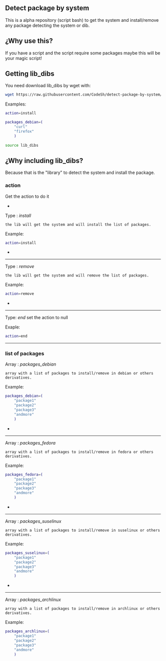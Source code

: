 ## Detect package by system

This is a alpha repository (script bash) to get the system and install/remove any package detecting the system or dib.

## ¿Why use this?

If you have a script and the script require some packages maybe this will be your magic script!

## Getting lib_dibs
You need download lib_dibs by wget with:
```bash
wget https://raw.githubusercontent.com/CodeSh/detect-package-by-system/master/lib_dibs
```

Examples:

```bash
action=install

packages_debian=(
	"curl"
	"firefox"
	)
	
source lib_dibs
```

## ¿Why including lib_dibs?
Because that is the "library" to detect the system and install the package.

### action

Get the action to do it

-

Type : *install*

	the lib will get the system and will install the list of packages.
	
Example:

```bash
action=install
```
-
---
Type : *remove*

	the lib will get the system and will remove the list of packages.
	
Example:

```bash
action=remove
```
-
---
Type: *end*
	set the action to null
	
Exaple:

```bash
action=end
```
------------

### list of packages

Array : *packages_debian*

	array with a list of packages to install/remove in debian or others derivatives.
	
Example:
```bash
packages_debian=(
	"package1"
	"package2"
	"package3"
	"andmore"
	)
```

-
---

Array : *packages_fedora*

	array with a list of packages to install/remove in fedora or others derivatives.

Example:
```bash
packages_fedora=(
	"package1"
	"package2"
	"package3"
	"andmore"
	)
```

-
---

Array : *packages_suselinux*

	array with a list of packages to install/remove in suselinux or others derivatives.

Example:
```bash
packages_suselinux=(
	"package1"
	"package2"
	"package3"
	"andmore"
	)
```

-
---

Array : *packages_archlinux*

	array with a list of packages to install/remove in archlinux or others derivatives.

Example:
```bash
packages_archlinux=(
	"package1"
	"package2"
	"package3"
	"andmore"
	)
```	
